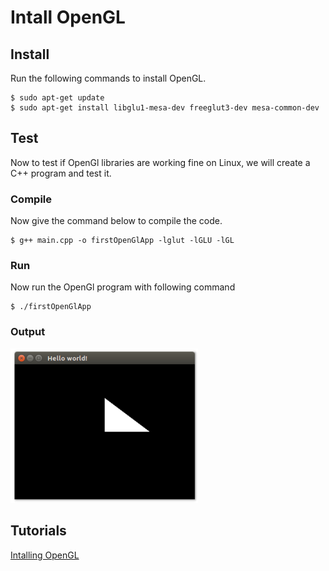 # Intall OpenGL
## Install
Run the following commands to install OpenGL.
```
$ sudo apt-get update
$ sudo apt-get install libglu1-mesa-dev freeglut3-dev mesa-common-dev
```
## Test
Now to test if OpenGl libraries are working fine on Linux, we will create a C++ program and test it. 

### Compile
Now give the command below to compile the code.    
```
$ g++ main.cpp -o firstOpenGlApp -lglut -lGLU -lGL
```
### Run
Now run the OpenGl program with following command     
```
$ ./firstOpenGlApp
```
### Output
![opengl_out-300x247.png](https://github.com/HugoNip/OpenGLLearning/blob/master/figures/opengl_out-300x247.png)

## Tutorials
[Intalling OpenGL](http://www.codebind.com/linux-tutorials/install-opengl-ubuntu-linux/)    
